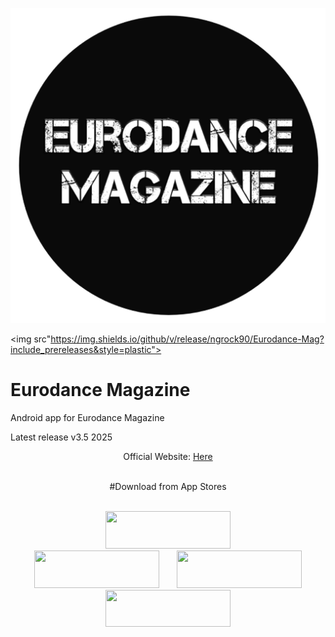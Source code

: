 <p align="center">
<img src="https://raw.githubusercontent.com/ngrock90/Eurodance-Mag/main/5190386000024213752.20210901102147.85971127920021033424010683476948.png" />

  
  <img src"https://img.shields.io/github/v/release/ngrock90/Eurodance-Mag?include_prereleases&style=plastic">

  
# Eurodance Magazine
Android app for Eurodance Magazine

Latest release v3.5 2025
<center>
Official Website: <a href="http://bit.ly/eurodancemagazine
">Here</a><br><br>

#Download from App Stores
<br><br><center>

<a href="https://play.google.com/store/apps/details?id=com.codlab.eurodancemag"  title="App" imageanchor="1" style="margin-left: 1em; margin-right: 1em;"><img border="0" data-original-height="828" data-original-width="829" height="60" src="https://cdn.onlineradiobox.com/img/google-play-badge2_en.png" width="200" /></a><br /><a href="http://apps.samsung.com/appquery/appDetail.as?appId=com.codlab.eurodancemag"  title="App" imageanchor="1" style="margin-left: 1em; margin-right: 1em;"><img border="0" data-original-height="828" data-original-width="829" height="60" src="https://1.bp.blogspot.com/-oz5a1xHWGQs/YP7TfII5TLI/AAAAAAAABFk/YNEtuwzY8MAV6w2P_lSmyMHwkxZDJv3IACLcBGAsYHQ/s16000/galaxy_apps_badge_black.png" width="200"/></a><a href="https://appgallery.huawei.com/#/app/C105644993"  title="App" imageanchor="1" style="margin-left: 1em; margin-right: 1em;"><img border="0" data-original-height="" data-original-width="" height="60" src="https://1.bp.blogspot.com/-F8S1qzOSKgg/YP7LVDbVL_I/AAAAAAAABFY/xVSLUQOyH5cwoWKzX588376QnAKQl-txwCPcBGAYYCw/s16000/appgallery.png" width="200" /></a><a href="https://global.app.mi.com/details?lo=ES&la=en_US&id=com.codlab.eurodancemag" style="margin-left: 1em; margin-right: 1em;"><img border="0" data-original-height="170" data-original-width="570" height="59" src="https://blogger.googleusercontent.com/img/b/R29vZ2xl/AVvXsEgFleiQUGBccFagEgCqqnkWIeIFFjvzHlfoMbhC4pyCAl6lF0Ii9G-0tmznGkov3hnRQdu8rUDOpFrM0AGHMYGmXMtij8xlH7I4MRkIbnEipvGaxOWXcegJdEEbWzKXBtGCS8TH0PZxHHAdV7vXp2mieNzlW86fhaAmkE76qYEOigGdl9cxEhRxOkfJRTIY/s570/Getapps1black.png" width="200" /></a><br />

